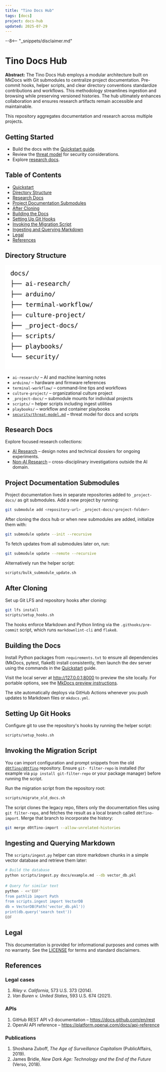 ```yaml
---
title: "Tino Docs Hub"
tags: [docs]
project: docs-hub
updated: 2025-07-29
---
```


--8<-- "_snippets/disclaimer.md"

# Tino Docs Hub

**Abstract:** The Tino Docs Hub employs a modular architecture built on MkDocs
with Git submodules to centralize project documentation. Pre-commit hooks,
helper scripts, and clear directory conventions standardize contributions and
workflows. This methodology streamlines ingestion and browsing while preserving
versioned histories. The hub ultimately enhances collaboration and ensures
research artifacts remain accessible and maintainable.

This repository aggregates documentation and research across multiple projects.

## Getting Started

- Build the docs with the [Quickstart guide](quickstart.md).
- Review the [threat model](security/threat-model.md) for security
  considerations.
- Explore [research docs](#research-docs).

## Table of Contents

- [Quickstart](quickstart.md)
- [Directory Structure](#directory-structure)
- [Research Docs](#research-docs)
- [Project Documentation Submodules](#project-documentation-submodules)
- [After Cloning](#after-cloning)
- [Building the Docs](#building-the-docs)
- [Setting Up Git Hooks](#setting-up-git-hooks)
- [Invoking the Migration Script](#invoking-the-migration-script)
- [Ingesting and Querying Markdown](#ingesting-and-querying-markdown)
- [Legal](#legal)
- [References](#references)
## Directory Structure

![Site Map](img/site-map.svg)

- `ai-research/` – AI and machine learning notes
- `arduino/` – hardware and firmware references
- `terminal-workflow/` – command-line tips and workflows
- `culture-project/` – organizational culture project
- `_project-docs/` – submodule mounts for individual projects
- `scripts/` – helper scripts including ingest utilities
- `playbooks/` – workflow and container playbooks
- [`security/threat-model.md`](security/threat-model.md) – threat model for docs
  and scripts

## Research Docs

Explore focused research collections:

- [AI Research](ai-research/index.md) – design notes and technical dossiers for
  ongoing experiments.
- [Non-AI Research](non-ai-research/index.md) – cross-disciplinary
  investigations outside the AI domain.

## Project Documentation Submodules

Project documentation lives in separate repositories added to `_project-docs/`
as git submodules. Add a new project by running:

```bash
git submodule add <repository-url> _project-docs/<project-folder>
```

After cloning the docs hub or when new submodules are added, initialize them
with:

```bash
git submodule update --init --recursive
```

To fetch updates from all submodules later on, run:

```bash
git submodule update --remote --recursive
```

Alternatively run the helper script:

```bash
scripts/bulk_submodule_update.sh
```

## After Cloning

Set up Git LFS and repository hooks after cloning:

```bash
git lfs install
scripts/setup_hooks.sh
```

The hooks enforce Markdown and Python linting via the `.githooks/pre-commit`
script, which runs `markdownlint-cli` and `flake8`.

## Building the Docs

Install Python packages from `requirements.txt` to ensure all dependencies
(MkDocs, pytest, flake8) install consistently, then launch the dev server using
the commands in the [Quickstart](quickstart.md) guide.

Visit the local server at <http://127.0.0.1:8000> to preview the site locally.
For portable options, see the [MkDocs preview instructions][mkdocs-preview].

The site automatically deploys via GitHub Actions whenever you push updates to
Markdown files or `mkdocs.yml`.

[mkdocs-preview]:
  https://www.mkdocs.org/user-guide/deploying-your-docs/#preview-your-site

## Setting Up Git Hooks

Configure git to use the repository's hooks by running the helper script:

```bash
scripts/setup_hooks.sh
```

## Invoking the Migration Script

You can import configuration and prompt snippets from the old
[`d0tTino/d0tTino`](https://github.com/d0tTino/d0tTino) repository. Ensure `git-
filter-repo` is installed (for example via `pip install git-filter-repo` or your
package manager) before running the script.

Run the migration script from the repository root:

```bash
scripts/migrate_old_docs.sh
```

The script clones the legacy repo, filters only the documentation files using
`git filter-repo`, and fetches the result as a local branch called `d0tTino-
import`. Merge that branch to incorporate the history:

```bash
git merge d0tTino-import --allow-unrelated-histories
```

## Ingesting and Querying Markdown

The `scripts/ingest.py` helper can store markdown chunks in a simple vector
database and retrieve them later:

```bash
# Build the database
python scripts/ingest.py docs/example.md --db vector_db.pkl

# Query for similar text
python - <<'EOF'
from pathlib import Path
from scripts.ingest import VectorDB
db = VectorDB(Path('vector_db.pkl'))
print(db.query('search text'))
EOF
```

## Legal

This documentation is provided for informational purposes and comes with no
warranty. See the [LICENSE](../LICENSE) for terms and standard disclaimers.

## References

### Legal cases
1. *Riley v. California*, 573 U.S. 373 (2014).
2. *Van Buren v. United States*, 593 U.S. 674 (2021).

### APIs
1. GitHub REST API v3 documentation – https://docs.github.com/en/rest
2. OpenAI API reference – https://platform.openai.com/docs/api-reference

### Publications
1. Shoshana Zuboff, *The Age of Surveillance Capitalism* (PublicAffairs, 2019).
2. James Bridle, *New Dark Age: Technology and the End of the Future* (Verso,
   2018).
